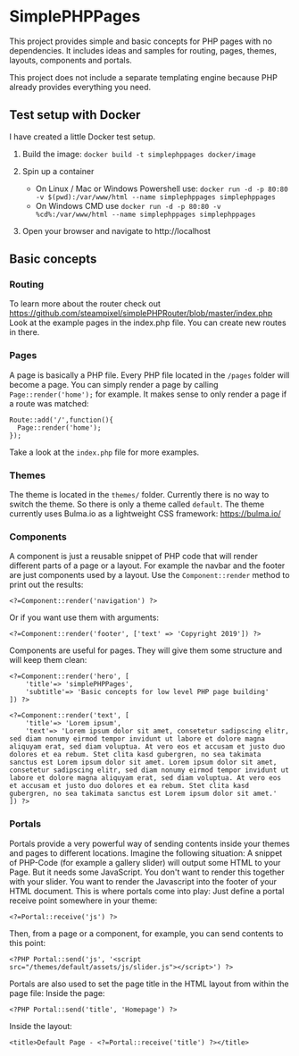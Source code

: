 # SimplePHPPages
This project provides simple and basic concepts for PHP pages with no dependencies. It includes ideas and samples for routing, pages, themes, layouts, components and portals.

This project does not include a separate templating engine because PHP already provides everything you need.

## Test setup with Docker
I have created a little Docker test setup.

1. Build the image: ```docker build -t simplephppages docker/image```

2. Spin up a container
	* On Linux / Mac or Windows Powershell use: ```docker run -d -p 80:80 -v $(pwd):/var/www/html --name simplephppages simplephppages```
	* On Windows CMD use ```docker run -d -p 80:80 -v %cd%:/var/www/html --name simplephppages simplephppages```

3. Open your browser and navigate to http://localhost

## Basic concepts

### Routing
To learn more about the router check out https://github.com/steampixel/simplePHPRouter/blob/master/index.php
Look at the example pages in the index.php file. You can create new routes in there.

### Pages
A page is basically a PHP file. Every PHP file located in the `/pages` folder will become a page. You can simply render a page by calling `Page::render('home');` for example.
It makes sense to only render a page if a route was matched:

```
Route::add('/',function(){
  Page::render('home');
});
```
Take a look at the `index.php` file for more examples.

### Themes
The theme is located in the `themes/` folder. Currently there is no way to switch the theme. So there is only a theme called `default`.
The theme currently uses Bulma.io as a lightweight CSS framework: https://bulma.io/

### Components
A component is just a reusable snippet of PHP code that will render different parts of a page or a layout. For example the navbar and the footer are just components used by a layout. Use the `Component::render` method to print out the results:
 ```
<?=Component::render('navigation') ?>
 ```
Or if you want use them with arguments:
 ```
<?=Component::render('footer', ['text' => 'Copyright 2019']) ?>
 ```
Components are useful for pages. They will give them some structure and will keep them clean:
```
<?=Component::render('hero', [
    'title'=> 'simplePHPPages',
    'subtitle'=> 'Basic concepts for low level PHP page building'
]) ?>

<?=Component::render('text', [
    'title'=> 'Lorem ipsum',
    'text'=> 'Lorem ipsum dolor sit amet, consetetur sadipscing elitr, sed diam nonumy eirmod tempor invidunt ut labore et dolore magna aliquyam erat, sed diam voluptua. At vero eos et accusam et justo duo dolores et ea rebum. Stet clita kasd gubergren, no sea takimata sanctus est Lorem ipsum dolor sit amet. Lorem ipsum dolor sit amet, consetetur sadipscing elitr, sed diam nonumy eirmod tempor invidunt ut labore et dolore magna aliquyam erat, sed diam voluptua. At vero eos et accusam et justo duo dolores et ea rebum. Stet clita kasd gubergren, no sea takimata sanctus est Lorem ipsum dolor sit amet.'
]) ?>

```

### Portals
Portals provide a very powerful way of sending contents inside your themes and pages to different locations. Imagine the following situation: A snippet of PHP-Code (for example a gallery slider) will output some HTML to your Page. But it needs some JavaScript. You don't want to render this together with your slider. You want to render the Javascript into the footer of your HTML document. This is where portals come into play: Just define a portal receive point somewhere in your theme:
```
<?=Portal::receive('js') ?>
```
Then, from a page or a component, for example, you can send contents to this point:
```
<?PHP Portal::send('js', '<script src="/themes/default/assets/js/slider.js"></script>') ?>
```
Portals are also used to set the page title in the HTML layout from within the page file:
Inside the page:
```
<?PHP Portal::send('title', 'Homepage') ?>
```
Inside the layout:
```
<title>Default Page - <?=Portal::receive('title') ?></title>
```
